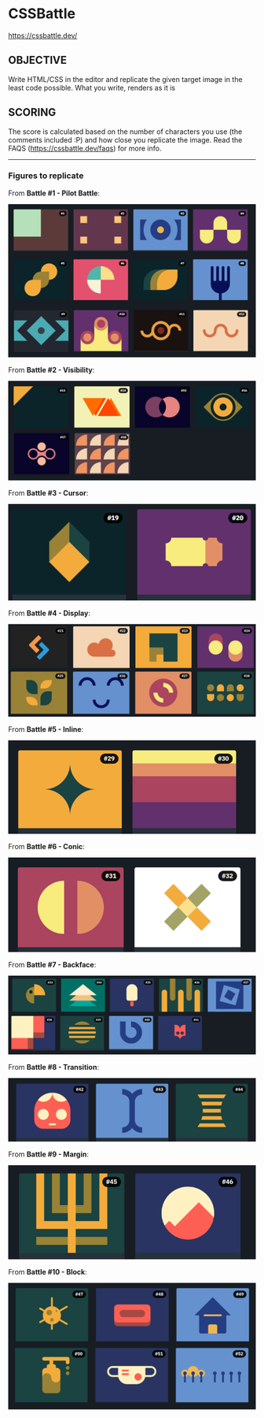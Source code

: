 # CSSBattle

https://cssbattle.dev/

## OBJECTIVE 

 Write HTML/CSS in the editor and replicate the given target image in the least code possible. What you write, renders as it is 

## SCORING 

 The score is calculated based on the number of characters you use (the comments included :P) and how close you replicate the image. Read the FAQS (https://cssbattle.dev/faqs) for more info. 

---

### Figures to replicate 

From **Battle #1 - Pilot Battle**:

<img src="https://github.com/bgarrido7/CSSBattle/blob/main/images/figures%231.png">

From **Battle #2 - Visibility**:

<img src="https://github.com/bgarrido7/CSSBattle/blob/main/images/figures%232.png">

From **Battle #3 - Cursor**:

<img src="https://github.com/bgarrido7/CSSBattle/blob/main/images/figures%233.png">

From **Battle #4 - Display**:

<img src="https://github.com/bgarrido7/CSSBattle/blob/main/images/figures%234.jpg">

From **Battle #5 - Inline**:

<img src="https://github.com/bgarrido7/CSSBattle/blob/main/images/figures%235.png">

From **Battle #6 - Conic**:

<img src="https://github.com/bgarrido7/CSSBattle/blob/main/images/figures%236.png">

From **Battle #7 - Backface**:

<img src="https://github.com/bgarrido7/CSSBattle/blob/main/images/figures%237.png">

From **Battle #8 - Transition**:

<img src="https://github.com/bgarrido7/CSSBattle/blob/main/images/figures%238.png">

From **Battle #9 - Margin**:

<img src="https://github.com/bgarrido7/CSSBattle/blob/main/images/figures%239.png">

From **Battle #10 - Block**:

<img src="https://github.com/bgarrido7/CSSBattle/blob/main/images/figures%2310.png">

